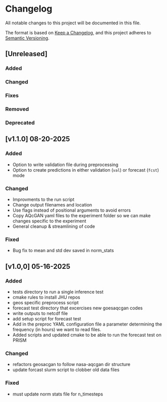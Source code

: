 # Changelog

All notable changes to this project will be documented in this file.

The format is based on [Keep a Changelog](https://keepachangelog.com/en/1.0.0/),
and this project adheres to [Semantic Versioning](https://semver.org/spec/v2.0.0.html).

## [Unreleased]
### Added

### Changed

### Fixes

### Removed

### Deprecated

## [v1.1.0] 08-20-2025
### Added
- Option to write validation file during preprocessing
- Option to create predictions in either validation (`val`) or forecast (`fcst`) mode

### Changed
- Improvments to the run script
- Change output filenames and location
- Use flags instead of positional arguments to avoid errors
- Copy AQcGAN yaml files to the experiment folder so we can make changes specific to the experiment
- General cleanup & streamlining of code

### Fixed
- Bug fix to mean and std dev saved in norm_stats

## [v1.0,0] 05-16-2025

### Added
- tests directory to run a single inference test
- cmake rules to install JHU repos
- geos specific preprocess script
- forecast test directory that excercises new goesaqcgan codes
- write outputs to netcdf file
- add setup script for forecast test
- Add in the preproc YAML configuration file a parameter determining the frequency (in hours) we want to read files.
- Added scripts and updated cmake to be able to run the forecast test on PRISM
### Changed
- refactors geosacgan to follow nasa-aqcgan dir structure
- update forcast slurm script to clobber old data files
### Fixed
- must update norm stats file for n_timesteps

